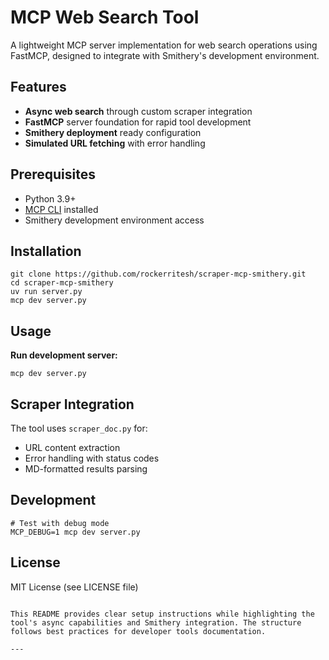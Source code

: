 # MCP Web Search Tool

A lightweight MCP server implementation for web search operations using FastMCP, designed to integrate with Smithery's development environment.

## Features
- **Async web search** through custom scraper integration
- **FastMCP** server foundation for rapid tool development
- **Smithery deployment** ready configuration
- **Simulated URL fetching** with error handling

## Prerequisites
- Python 3.9+
- [MCP CLI]([https://smithery.io/mcp-cli](https://github.com/modelcontextprotocol/python-sdk)) installed
- Smithery development environment access

## Installation
```
git clone https://github.com/rockerritesh/scraper-mcp-smithery.git
cd scraper-mcp-smithery
uv run server.py
mcp dev server.py
```

## Usage
**Run development server:**
```
mcp dev server.py
```

## Scraper Integration
The tool uses `scraper_doc.py` for:
- URL content extraction
- Error handling with status codes
- MD-formatted results parsing

## Development
```
# Test with debug mode
MCP_DEBUG=1 mcp dev server.py
```

## License
MIT License (see LICENSE file)
```

This README provides clear setup instructions while highlighting the tool's async capabilities and Smithery integration. The structure follows best practices for developer tools documentation.

---
